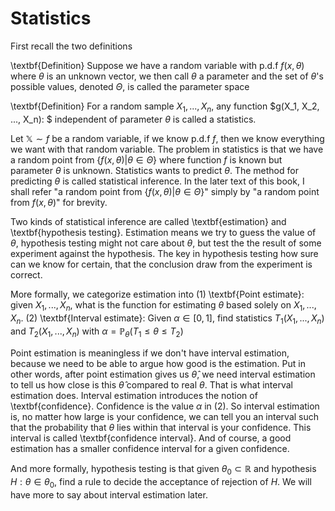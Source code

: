 # Statistics

First recall the two definitions 

\textbf{Definition}
Suppose we have a random variable with p.d.f $f(x, \theta)$ where $\theta$ is an unknown vector, we then call $\theta$ a parameter and the set of $\theta$'s possible values, denoted $\Theta$, is called the parameter space 

\textbf{Definition}
For a random sample $X_1, ..., X_n$, any function $g(X_1, X_2, ..., X_n): $ independent of parameter $\theta$ is called a statistics. 

Let $\mathbb{X} \sim f$ be a random variable, if we know p.d.f $f$, then we know everything we want with that random variable. The problem in statistics is that we have a random point from $\{ f(x, \theta) | \theta\in\Theta \}$ where function $f$ is known but parameter $\theta$ is unknown. Statistics wants to predict $\theta$. The method for predicting $\theta$ is called statistical inference. In the later text of this book, I shall refer "a random point from $\{ f(x, \theta) | \theta\in\Theta \}$" simply by "a random point from $f(x, \theta)$" for brevity. 

Two kinds of statistical inference are called \textbf{estimation} and \textbf{hypothesis testing}. Estimation means we try to guess the value of $\theta$, hypothesis testing might not care about $\theta$, but test the the result of some experiment against the hypothesis. The key in hypothesis testing how sure can we know for certain, that the conclusion draw from the experiment is correct. 

More formally, we categorize estimation into 
(1) \textbf{Point estimate}: given $X_1, ..., X_n$, what is the function for estimating $\theta$ based solely on $X_1, ..., X_n$. 
(2) \textbf{Interval estimate}: Given $\alpha\in[0, 1]$, find statistics $T_1(X_1, ..., X_n)$ and $T_2(X_1, ..., X_n)$ with $\alpha = \mathbb{P}_{\theta}( T_1 \leq \theta \leq T_2 )$ 

Point estimation is meaningless if we don't have interval estimation, because we need to be able to argue how good is the estimation. Put in other words, after point estimation gives us $\hat{\theta}$, we need interval estimation to tell us how close is this $\hat{\theta}$ compared to real $\theta$. That is what interval estimation does. Interval estimation introduces the notion of \textbf{confidence}. Confidence is the value $\alpha$ in (2). So interval estimation is, no matter how large is your confidence, we can tell you an interval such that the probability that $\theta$ lies within that interval is your confidence. This interval is called \textbf{confidence interval}. And of course, a good estimation has a smaller confidence interval for a given confidence. 

And more formally, hypothesis testing is that given $\theta_0 \subset \mathbb{R}$ and hypothesis $H: \theta \in \theta_0$, find a rule to decide the acceptance of rejection of $H$. We will have more to say about interval estimation later. 


